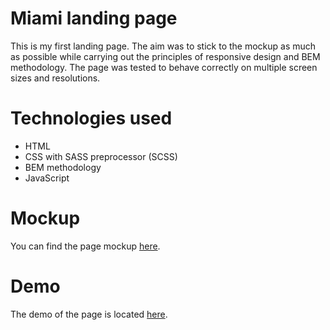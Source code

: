 # Miami landing page

This is my first landing page. The aim was to stick to the mockup as much as possible while carrying out the principles of 
responsive design and BEM methodology.
The page was tested to behave correctly on multiple screen sizes and resolutions.

# Technologies used

- HTML
- CSS with SASS preprocessor (SCSS)
- BEM methodology
- JavaScript

# Mockup

You can find the page mockup [here](https://www.figma.com/file/nHz8bflIwJaWP3P99vKTH5/miami_home_new?node-id=16033%3A3).

# Demo

The demo of the page is located [here](https://denys-anosov.github.io/layout_miami/).